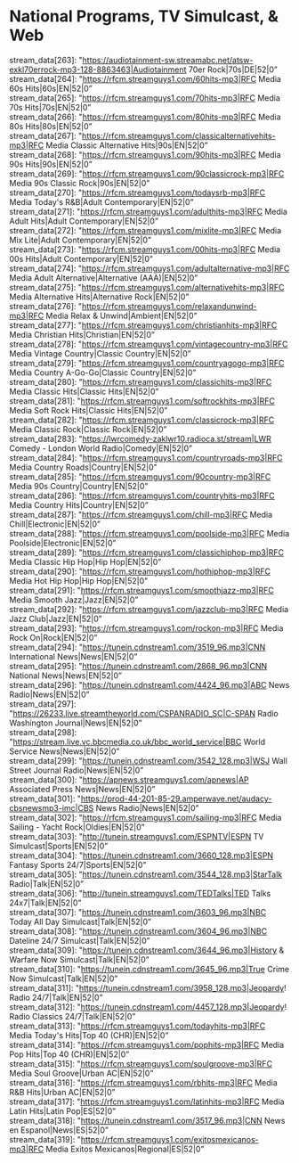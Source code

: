 # National Programs, TV Simulcast, & Web
 stream_data[263]: "https://audiotainment-sw.streamabc.net/atsw-exkl70errock-mp3-128-8863463|Audiotainment 70er Rock|70s|DE|52|0”  
 stream_data[264]: "https://rfcm.streamguys1.com/60hits-mp3|RFC Media 60s Hits|60s|EN|52|0”  
 stream_data[265]: "https://rfcm.streamguys1.com/70hits-mp3|RFC Media 70s Hits|70s|EN|52|0”  
 stream_data[266]: "https://rfcm.streamguys1.com/80hits-mp3|RFC Media 80s Hits|80s|EN|52|0”  
 stream_data[267]: "https://rfcm.streamguys1.com/classicalternativehits-mp3|RFC Media Classic Alternative Hits|90s|EN|52|0”  
 stream_data[268]: "https://rfcm.streamguys1.com/90hits-mp3|RFC Media 90s Hits|90s|EN|52|0”  
 stream_data[269]: "https://rfcm.streamguys1.com/90classicrock-mp3|RFC Media 90s Classic Rock|90s|EN|52|0”  
 stream_data[270]: "https://rfcm.streamguys1.com/todaysrb-mp3|RFC Media Today's R&B|Adult Contemporary|EN|52|0”  
 stream_data[271]: "https://rfcm.streamguys1.com/adulthits-mp3|RFC Media Adult Hits|Adult Contemporary|EN|52|0”  
 stream_data[272]: "https://rfcm.streamguys1.com/mixlite-mp3|RFC Media Mix Lite|Adult Contemporary|EN|52|0”  
 stream_data[273]: "https://rfcm.streamguys1.com/00hits-mp3|RFC Media 00s Hits|Adult Contemporary|EN|52|0”  
 stream_data[274]: "https://rfcm.streamguys1.com/adultalternative-mp3|RFC Media Adult Alternative|Alternative (AAA)|EN|52|0”  
 stream_data[275]: "https://rfcm.streamguys1.com/alternativehits-mp3|RFC Media Alternative Hits|Alternative Rock|EN|52|0”  
 stream_data[276]: "https://rfcm.streamguys1.com/relaxandunwind-mp3|RFC Media Relax & Unwind|Ambient|EN|52|0”  
 stream_data[277]: "https://rfcm.streamguys1.com/christianhits-mp3|RFC Media Christian Hits|Christian|EN|52|0”  
 stream_data[278]: "https://rfcm.streamguys1.com/vintagecountry-mp3|RFC Media Vintage Country|Classic Country|EN|52|0”  
 stream_data[279]: "https://rfcm.streamguys1.com/countryagogo-mp3|RFC Media Country A-Go-Go|Classic Country|EN|52|0”  
 stream_data[280]: "https://rfcm.streamguys1.com/classichits-mp3|RFC Media Classic Hits|Classic Hits|EN|52|0”  
 stream_data[281]: "https://rfcm.streamguys1.com/softrockhits-mp3|RFC Media Soft Rock Hits|Classic Hits|EN|52|0”  
 stream_data[282]: "https://rfcm.streamguys1.com/classicrock-mp3|RFC Media Classic Rock|Classic Rock|EN|52|0”  
 stream_data[283]: "https://lwrcomedy-zaklwr10.radioca.st/stream|LWR Comedy - London World Radio|Comedy|EN|52|0”  
 stream_data[284]: "https://rfcm.streamguys1.com/countryroads-mp3|RFC Media Country Roads|Country|EN|52|0”  
 stream_data[285]: "https://rfcm.streamguys1.com/90country-mp3|RFC Media 90s Country|Country|EN|52|0”  
 stream_data[286]: "https://rfcm.streamguys1.com/countryhits-mp3|RFC Media Country Hits|Country|EN|52|0”  
 stream_data[287]: "https://rfcm.streamguys1.com/chill-mp3|RFC Media Chill|Electronic|EN|52|0”  
 stream_data[288]: "https://rfcm.streamguys1.com/poolside-mp3|RFC Media Poolside|Electronic|EN|52|0”  
 stream_data[289]: "https://rfcm.streamguys1.com/classichiphop-mp3|RFC Media Classic Hip Hop|Hip Hop|EN|52|0”  
 stream_data[290]: "https://rfcm.streamguys1.com/hothiphop-mp3|RFC Media Hot Hip Hop|Hip Hop|EN|52|0”  
 stream_data[291]: "https://rfcm.streamguys1.com/smoothjazz-mp3|RFC Media Smooth Jazz|Jazz|EN|52|0”  
 stream_data[292]: "https://rfcm.streamguys1.com/jazzclub-mp3|RFC Media Jazz Club|Jazz|EN|52|0”  
 stream_data[293]: "https://rfcm.streamguys1.com/rockon-mp3|RFC Media Rock On|Rock|EN|52|0”  
 stream_data[294]: "https://tunein.cdnstream1.com/3519_96.mp3|CNN International News|News|EN|52|0”  
 stream_data[295]: "https://tunein.cdnstream1.com/2868_96.mp3|CNN National News|News|EN|52|0”  
 stream_data[296]: "https://tunein.cdnstream1.com/4424_96.mp3|ABC News Radio|News|EN|52|0”  
 stream_data[297]: "https://26233.live.streamtheworld.com/CSPANRADIO_SC|C-SPAN Radio Washington Journal|News|EN|52|0”  
 stream_data[298]: "https://stream.live.vc.bbcmedia.co.uk/bbc_world_service|BBC World Service News|News|EN|52|0”  
 stream_data[299]: "https://tunein.cdnstream1.com/3542_128.mp3|WSJ Wall Street Journal Radio|News|EN|52|0”  
 stream_data[300]: "https://apnews.streamguys1.com/apnews|AP Associated Press News|News|EN|52|0”  
 stream_data[301]: "https://prod-44-201-85-29.amperwave.net/audacy-cbsnewsmp3-imc|CBS News Radio|News|EN|52|0”  
 stream_data[302]: "https://rfcm.streamguys1.com/sailing-mp3|RFC Media Sailing - Yacht Rock|Oldies|EN|52|0”  
 stream_data[303]: "http://tunein.streamguys1.com/ESPNTV|ESPN TV Simulcast|Sports|EN|52|0”  
 stream_data[304]: "https://tunein.cdnstream1.com/3660_128.mp3|ESPN Fantasy Sports 24/7|Sports|EN|52|0”  
 stream_data[305]: "https://tunein.cdnstream1.com/3544_128.mp3|StarTalk Radio|Talk|EN|52|0”  
 stream_data[306]: "http://tunein.streamguys1.com/TEDTalks|TED Talks 24x7|Talk|EN|52|0”  
 stream_data[307]: "https://tunein.cdnstream1.com/3603_96.mp3|NBC Today All Day Simulcast|Talk|EN|52|0”  
 stream_data[308]: "https://tunein.cdnstream1.com/3604_96.mp3|NBC Dateline 24/7 Simulcast|Talk|EN|52|0”  
 stream_data[309]: "https://tunein.cdnstream1.com/3644_96.mp3|History & Warfare Now Simulcast|Talk|EN|52|0”  
 stream_data[310]: "https://tunein.cdnstream1.com/3645_96.mp3|True Crime Now Simulcast|Talk|EN|52|0”  
 stream_data[311]: "https://tunein.cdnstream1.com/3958_128.mp3|Jeopardy! Radio 24/7|Talk|EN|52|0”  
 stream_data[312]: "https://tunein.cdnstream1.com/4457_128.mp3|Jeopardy! Radio Classics 24/7|Talk|EN|52|0”  
 stream_data[313]: "https://rfcm.streamguys1.com/todayhits-mp3|RFC Media Today's Hits|Top 40 (CHR)|EN|52|0”  
 stream_data[314]: "https://rfcm.streamguys1.com/pophits-mp3|RFC Media Pop Hits|Top 40 (CHR)|EN|52|0”  
 stream_data[315]: "https://rfcm.streamguys1.com/soulgroove-mp3|RFC Media Soul Groove|Urban AC|EN|52|0”  
 stream_data[316]: "https://rfcm.streamguys1.com/rbhits-mp3|RFC Media R&B Hits|Urban AC|EN|52|0”  
 stream_data[317]: "https://rfcm.streamguys1.com/latinhits-mp3|RFC Media Latin Hits|Latin Pop|ES|52|0”  
 stream_data[318]: "https://tunein.cdnstream1.com/3517_96.mp3|CNN News en Espanol|News|ES|52|0”  
 stream_data[319]: "https://rfcm.streamguys1.com/exitosmexicanos-mp3|RFC Media Exitos Mexicanos|Regional|ES|52|0”  
